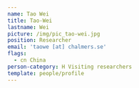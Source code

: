 ```yaml
---
name: Tao Wei
title: Tao-Wei
lastname: Wei
picture: /img/pic_tao-wei.jpg
position: Researcher
email: 'taowe [at] chalmers.se'
flags:
  - cn China
person-category: H Visiting researchers
template: people/profile
---
```


